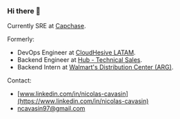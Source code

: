 ### Hi there 👋

Currently SRE at [Capchase](https://www.capchase.com/).

Formerly: 
- DevOps Engineer at [CloudHesive LATAM](https://www.cloudhesivelatam.com/).
- Backend Engineer at [Hub - Technical Sales](https://hub.inc/).
- Backend Intern at [Walmart's Distribution Center (ARG)](https://www.walmart.com).

Contact:
- [www.linkedin.com/in/nicolas-cavasin](https://www.linkedin.com/in/nicolas-cavasin)
- [ncavasin97@gmail.com](mailto:ncavasin97@gmail.com)
